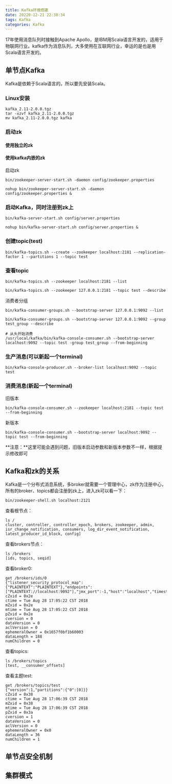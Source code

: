 ```yaml
---
title: Kafka环境搭建
date: 20220-12-21 22:38:34
tags: Kafka
categories: Kafka
---
```

17年使用消息队列时接触到Apache Apollo，是IBM用Scala语言开发的，适用于物联网行业。kafka作为消息队列，大多使用在互联网行业，幸运的是也是用Scala语言开发的。

<!-- more -->

## 单节点Kafka ##
Kafka是依赖于Scala语言的，所以要先安装Scala。

### Linux安装
```
kafka_2.11-2.0.0.tgz
tar -xzvf kafka_2.11-2.0.0.tgz
mv kafka_2.11-2.0.0.tgz kafka
```

### 启动zk

#### 使用独立的zk

#### 使用kafka内嵌的zk
启动zk
```
bin/zookeeper-server-start.sh -daemon config/zookeeper.properties

nohup bin/zookeeper-server-start.sh -daemon config/zookeeper.properties &
```

### 启动Kafka，同时注册到zk上
```
bin/kafka-server-start.sh config/server.properties

nohup bin/kafka-server-start.sh config/server.properties &
```

### 创建topic(test)
```
bin/kafka-topics.sh --create --zookeeper localhost:2181 --replication-factor 1 --partitions 1 --topic test
```

### 查看topic
```
bin/kafka-topics.sh --zookeeper localhost:2181 --list

bin/kafka-topics.sh --zookeeper 127.0.0.1:2181 --topic test --describe

```

消费者分组
```
bin/kafka-consumer-groups.sh --bootstrap-server 127.0.0.1:9092 --list

bin/kafka-consumer-groups.sh --bootstrap-server 127.0.0.1:9092 --group test_group --describe

# 从头开始消费
/usr/local/kafka/bin/kafka-console-consumer.sh --bootstrap-server localhost:9092 --topic test -group test_group --from-beginning
```

### 生产消息(可以新起一个terminal)
```
bin/kafka-console-producer.sh --broker-list localhost:9092 --topic test 
```

### 消费消息(新起一个terminal)

旧版本
```
bin/kafka-console-consumer.sh --zookeeper localhost:2181 --topic test --from-beginning
```
新版本
```
bin/kafka-console-consumer.sh --bootstrap-server localhost:9092 --topic test --from-beginning
```
**注意：**这里可能会遇到问题，旧版本启动参数和新版本参数不一样，根据提示修改即可

## Kafka和zk的关系 ##

Kafka是一个分布式消息系统，多broker就需要一个管理中心，zk作为注册中心，所有的broker、topics都会注册到zk上，进入zk可以看一下：

```
bin/zookeeper-shell.sh localhost:2121
```

查看根节点：
```
ls /
cluster, controller, controller_epoch, brokers, zookeeper, admin, isr_change_notification, consumers, log_dir_event_notification, latest_producer_id_block, config]
```

查看brokers节点：
```
ls /brokers
[ids, topics, seqid]
```

查看broker0:
```
get /brokers/ids/0
{"listener_security_protocol_map":{"PLAINTEXT":"PLAINTEXT"},"endpoints":["PLAINTEXT://localhost:9092"],"jmx_port":-1,"host":"localhost","timestamp":"1535447121995","port":9092,"version":4}
cZxid = 0x2e
ctime = Tue Aug 28 17:05:22 CST 2018
mZxid = 0x2e
mtime = Tue Aug 28 17:05:22 CST 2018
pZxid = 0x2e
cversion = 0
dataVersion = 0
aclVersion = 0
ephemeralOwner = 0x1657f0bf1b60003
dataLength = 188
numChildren = 0
```

查看topics:
```
ls /brokers/topics
[test, __consumer_offsets]
```

查看主题test:
```
get /brokers/topics/test             
{"version":1,"partitions":{"0":[0]}}
cZxid = 0x38
ctime = Tue Aug 28 17:06:39 CST 2018
mZxid = 0x38
mtime = Tue Aug 28 17:06:39 CST 2018
pZxid = 0x3a
cversion = 1
dataVersion = 0
aclVersion = 0
ephemeralOwner = 0x0
dataLength = 36
numChildren = 1
```

## 单节点安全机制


## 集群模式 ##